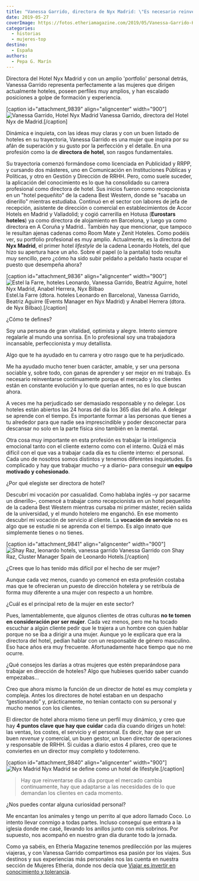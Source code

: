 ```yaml
---
title: "Vanessa Garrido, directora de Nyx Madrid: \"Es necesario reinventarse continuamente\""
date: 2019-05-27
coverImage: https://fotos.etheriamagazine.com/2019/05/Vanessa-Garrido-Hotel-Nyx-Madrid-3.jpg
categories: 
  - historias
  - mujeres-top
destino: 
  - España
authors: 
  - Pepa G. Marín
---
```


Directora del Hotel Nyx Madrid y con un amplio 'portfolio' personal detrás, Vanessa 
Garrido representa perfectamente a las mujeres que dirigen actualmente hoteles, poseen 
perfiles muy amplios, y han escalado posiciones a golpe de formación y experiencia. 

\[caption id="attachment\_9839" align="aligncenter" width="900"\]![Vanessa Garrido, Hotel Nyx Madrid](https://fotos.etheriamagazine.com/2019/05/Vanessa-Garrido-Hotel-Nyx-Madrid-3.jpg "Vanessa Garrido, directora del Hotel Nyx de Madrid.") Vanessa Garrido, directora del Hotel Nyx de Madrid.\[/caption\]

Dinámica e inquieta, con las ideas muy claras y con un buen listado de hoteles en su trayectoria, Vanessa Garrido es una mujer que inspira por su afán de superación y su gusto por la perfección y el detalle. En una profesión como la de **directora de hotel**, son rasgos fundamentales.

Su trayectoria comenzó formándose como licenciada en Publicidad y RRPP, y cursando dos másteres, uno en Comunicación en Instituciones Públicas y Políticas, y otro en Gestión y Dirección de RRHH. Pero, como suele suceder, la aplicación del conocimiento es lo que ha consolidado su carrera profesional como directora de hotel. Sus inicios fueron como recepcionista en un "hotel pequeñito" de la cadena Best Western, donde se "sacaba un dinerillo" mientras estudiaba. Continuó en el sector con labores de jefa de recepción, asistente de dirección o comercial en establecimientos de Accor Hotels en Madrid y Valladolid; y cogió carrerilla en Hotusa (**Eurostars hoteles**) ya como directora de alojamiento en Barcelona, y luego ya como directora en A Coruña y Madrid.. También hay que mencionar, que tampoco le resultan ajenas cadenas como Room Mate y Zenit Hoteles. Como podéis ver, su portfolio profesional es muy amplio. Actualmente, es la directora del **Nyx Madrid**, el primer hotel _lifestyle_ de la cadena Leonardo Hotels, del que hizo su apertura hace un año. Sobre el papel (o la pantalla) todo resulta muy sencillo, pero ¿cómo ha sido subir peldaño a peldaño hasta ocupar el puesto que desempeña ahora?

\[caption id="attachment\_9836" align="aligncenter" width="900"\]![Estel la Farre, hoteles Leonardo, Vanessa Garrido, Beatriz Aguirre, hotel Nyx Madrid, Anabel Herrera, Nyx Bilbao](https://fotos.etheriamagazine.com/2019/03/Vanessa-Garrido-equipo-Hotel-Nyx-Madrid.jpg "Estel.la Farre (dtora. hoteles Leonardo en Barcelona), Vanessa Garrido, Beatriz Aguirre (Events Manager en Nyx Madrid) y Anabel Herrera (nueva dtora. de Nyx Bilbao).") Estel.la Farre (dtora. hoteles Leonardo en Barcelona), Vanessa Garrido, Beatriz Aguirre (Events Manager en Nyx Madrid) y Anabel Herrera (dtora. de Nyx Bilbao).\[/caption\]

¿Cómo te defines? 

Soy una persona de gran vitalidad, optimista y alegre. Intento siempre regalarle al mundo una sonrisa. En lo profesional soy una trabajadora incansable, perfeccionista y muy detallista.

Algo que te ha ayudado en tu carrera y otro rasgo que te ha perjudicado. 

Me ha ayudado mucho tener buen carácter, amable, y ser una persona sociable y, sobre todo, con ganas de aprender y ser mejor en mi trabajo. Es necesario reinventarse continuamente porque el mercado y los clientes están en constante evolución y lo que querían antes, no es lo que buscan ahora.

A veces me ha perjudicado ser demasiado responsable y no delegar. Los hoteles están abiertos las 24 horas del día los 365 días del año. A delegar se aprende con el tiempo. Es importante formar a las personas que tienes a tu alrededor para que nadie sea imprescindible y poder desconectar para descansar no solo en la parte física sino también en la mental.

Otra cosa muy importante en esta profesión es trabajar la inteligencia emocional tanto con el cliente externo como con el interno. Quizá el más difícil con el que vas a trabajar cada día es tu cliente interno: el personal. Cada uno de nosotros somos distintos y tenemos diferentes inquietudes. Es complicado y hay que trabajar mucho –y a diario– para conseguir **un equipo motivado y cohesionado**.

¿Por qué elegiste ser directora de hotel? 

Descubrí mi vocación por casualidad. Como hablaba inglés –y por sacarme un dinerillo–, comencé a trabajar como recepcionista en un hotel pequeñito de la cadena Best Western mientras cursaba mi primer máster, recién salida de la universidad, y el mundo hotelero me enganchó. En ese momento descubrí mi vocación de servicio al cliente. La **vocación de servicio** no es algo que se estudie ni se aprenda con el tiempo. Es algo innato que simplemente tienes o no tienes.

\[caption id="attachment\_9841" align="aligncenter" width="900"\]![Shay Raz, leonardo hotels, vanessa garrido](https://fotos.etheriamagazine.com/2019/05/Vanessa-Garrido-Hotel-Nyx-Madrid-5.jpg "Vanessa Garrido con Shay Raz, el Cluster Manager Spain de Leonardo Hotels.") Vanessa Garrido con Shay Raz, Cluster Manager Spain de Leonardo Hotels.\[/caption\]

¿Crees que lo has tenido más difícil por el hecho de ser mujer? 

Aunque cada vez menos, cuando yo comencé en esta profesión costaba mas que te ofrecieran un puesto de dirección hotelera y se retribuía de forma muy diferente a una mujer con respecto a un hombre.

¿Cuál es el principal reto de la mujer en este sector? 

Pues, lamentablemente, que algunos clientes de otras culturas **no te tomen en consideración por ser mujer**. Cada vez menos, pero me ha tocado escuchar a algún cliente pedir que le trajera a un hombre con quien hablar porque no se iba a dirigir a una mujer. Aunque yo le explicara que era la directora del hotel, pedían hablar con un responsable de género masculino. Eso hace años era muy frecuente. Afortunadamente hace tiempo que no me ocurre.

¿Qué consejos les darías a otras mujeres que estén preparándose para trabajar en 
dirección de hoteles? Algo que hubieses querido saber cuando empezabas... 

Creo que ahora mismo la función de un director de hotel es muy completa y compleja. Antes los directores de hotel estaban en un despacho “gestionando” y, prácticamente, no tenían contacto con su personal y mucho menos con los clientes.

El director de hotel ahora mismo tiene un perfil muy dinámico, y creo que hay **4 puntos clave que hay que cuidar** cada día cuando diriges un hotel: las ventas, los costes, el servicio y el personal. Es decir, hay que ser un buen _revenue_ y comercial, un buen gestor, un buen director de operaciones y responsable de RRHH. Si cuidas a diario estos 4 pilares, creo que te conviertes en un director muy completo y todoterreno.

\[caption id="attachment\_9840" align="aligncenter" width="900"\]![Nyx Madrid](https://fotos.etheriamagazine.com/2019/05/Vanessa-Garrido-Hotel-Nyx-Madrid-4.jpg "Nyx Madrid se define como un hotel de lifestyle.") Nyx Madrid se define como un hotel de lifestyle.\[/caption\]

> Hay que reinventarse día a día porque el mercado cambia continuamente, hay que adaptarse 
> a las necesidades de lo que demandan los clientes en cada momento. 

¿Nos puedes contar alguna curiosidad personal? 

Me encantan los animales y tengo un perrito al que adoro llamado Coco. Lo intento llevar conmigo a todas partes. Incluso conseguí que entrara a la iglesia donde me casé, llevando los anillos junto con mis sobrinos. Por supuesto, nos acompañó en nuestro gran día durante todo la jornada.

Como ya sabéis, en Etheria Magazine tenemos predilección por las mujeres viajeras, y con Vanessa Garrido compartimos esa pasión por los viajes. Sus destinos y sus experiencias más personales nos las cuenta en nuestra sección de Mujeres Etheria, donde nos decía que [Viajar es invertir en conocimiento y tolerancia](https://etheriamagazine.com/2019/03/29/vanessa-garrido-directora-hotel-nyx-mujer-etheria/).

